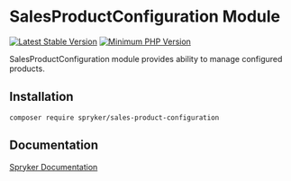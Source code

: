 # SalesProductConfiguration Module
[![Latest Stable Version](https://poser.pugx.org/spryker/sales-product-configuration/v/stable.svg)](https://packagist.org/packages/spryker/sales-product-configuration)
[![Minimum PHP Version](https://img.shields.io/badge/php-%3E%3D%208.1-8892BF.svg)](https://php.net/)

SalesProductConfiguration module provides ability to manage configured products.

## Installation

```
composer require spryker/sales-product-configuration
```

## Documentation

[Spryker Documentation](https://docs.spryker.com)
